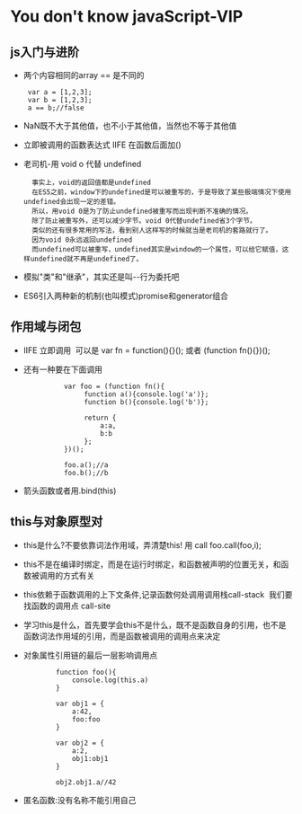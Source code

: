 # You don't know javaScript-VIP #

## js入门与进阶 ##

- 两个内容相同的array == 是不同的

       var a = [1,2,3];
       var b = [1,2,3];
       a == b;//false
       
- NaN既不大于其他值，也不小于其他值，当然也不等于其他值

- 立即被调用的函数表达式 IIFE 在函数后面加()

- 老司机-用 void o 代替 undefined

        事实上，void的返回值都是undefined
        在ES5之前，window下的undefined是可以被重写的，于是导致了某些极端情况下使用undefined会出现一定的差错。
        所以，用void 0是为了防止undefined被重写而出现判断不准确的情况。
        除了防止被重写外，还可以减少字节。void 0代替undefined省3个字节。
        类似的还有很多常用的写法，看到别人这样写的时候就当是老司机的套路就行了。
        因为void 0永远返回undefined
        而undefined可以被重写，undefined其实是window的一个属性，可以给它赋值，这样undefined就不再是undefined了。
        
- 模拟"类"和"继承"，其实还是叫--行为委托吧

- ES6引入两种新的机制(也叫模式)promise和generator组合

## 作用域与闭包 ##

- IIFE 立即调用  可以是 var fn = function(){}(); 或者 (function fn(){})();
- 还有一种要在下面调用
  
                var foo = (function fn(){
                     function a(){console.log('a')};
                     function b(){console.log('b')};

                     return {
                         a:a,
                         b:b
                     };     
                })();

                foo.a();//a
                foo.b();//b
  
- 箭头函数或者用.bind(this)
  
## this与对象原型对 ##
  
- this是什么?不要依靠词法作用域，弄清楚this! 用 call  foo.call(foo,i);
- this不是在编译时绑定，而是在运行时绑定，和函数被声明的位置无关，和函数被调用的方式有关
- this依赖于函数调用的上下文条件,记录函数何处调用调用栈call-stack  我们要找函数的调用点 call-site
- 学习this是什么，首先要学会this不是什么，既不是函数自身的引用，也不是函数词法作用域的引用，而是函数被调用的调用点来决定

- 对象属性引用链的最后一层影响调用点

              function foo(){
                  console.log(this.a)
              }

              var obj1 = {
                  a:42,
                  foo:foo
              }

              var obj2 = {
                  a:2,
                  obj1:obj1
              }

              obj2.obj1.a//42

- 匿名函数:没有名称不能引用自己
